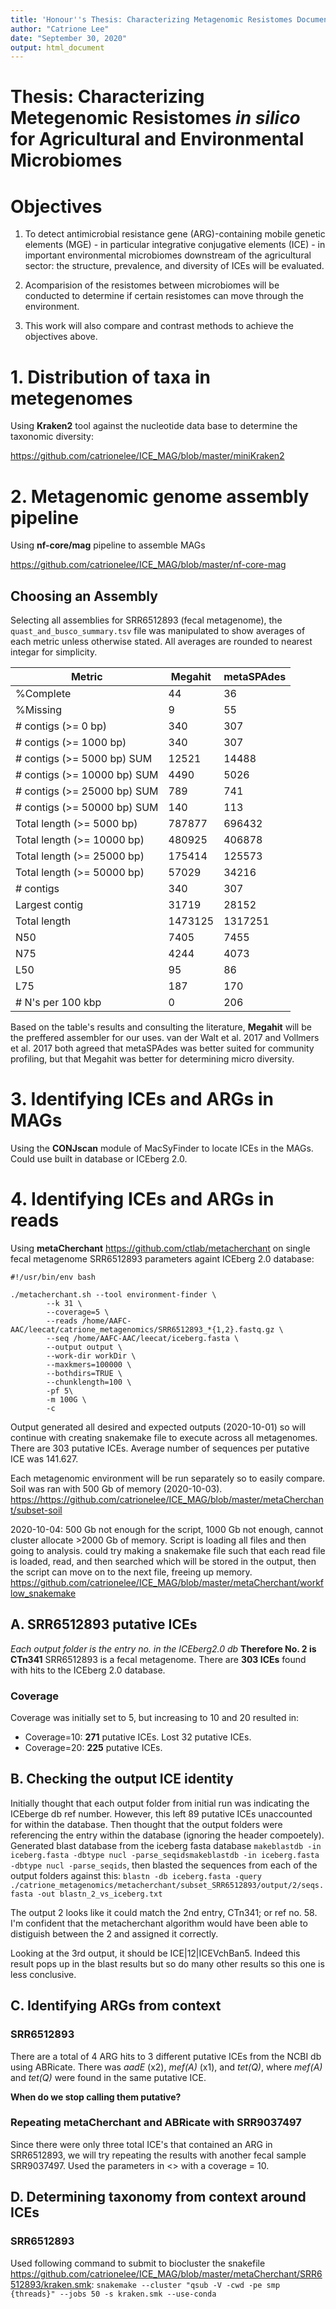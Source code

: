 ```yaml
---
title: 'Honour''s Thesis: Characterizing Metagenomic Resistomes Documentation'
author: "Catrione Lee"
date: "September 30, 2020"
output: html_document
---
```


# Thesis: Characterizing Metegenomic Resistomes *in silico* for Agricultural and Environmental Microbiomes


# Objectives

1. To detect antimicrobial resistance gene (ARG)-containing mobile genetic elements (MGE) - in particular integrative conjugative elements (ICE) - in important environmental microbiomes downstream of the agricultural sector: the structure, prevalence, and diversity of ICEs will be evaluated. 

2. Acomparision of the resistomes between microbiomes will be conducted to determine if certain resistomes can move through the environment.

3. This work will also compare and contrast methods to achieve the objectives above.



# 1. Distribution of taxa in metegenomes

Using **Kraken2** tool against the nucleotide data base to determine the taxonomic diversity:

<https://github.com/catrionelee/ICE_MAG/blob/master/miniKraken2>

# 2. Metagenomic genome assembly pipeline

Using **nf-core/mag** pipeline to assemble MAGs

<https://github.com/catrionelee/ICE_MAG/blob/master/nf-core-mag>

## Choosing an Assembly 

Selecting all assemblies for SRR6512893 (fecal metagenome), the `quast_and_busco_summary.tsv` file was manipulated to show averages of each metric unless otherwise stated. All averages are rounded to nearest integar for simplicity.

| Metric | Megahit | metaSPAdes |
| --- | --- | --- |
| %Complete | 44 | 36 |
| %Missing | 9 | 55 |
| # contigs (>= 0 bp) | 340 | 307 |
| # contigs (>= 1000 bp) | 340 | 307 |
| # contigs (>= 5000 bp) SUM | 12521 | 14488 |
| # contigs (>= 10000 bp) SUM | 4490 | 5026 |
| # contigs (>= 25000 bp) SUM | 789 | 741 |
| # contigs (>= 50000 bp) SUM | 140 | 113 |
| Total length (>= 5000 bp) | 787877 | 696432 |
| Total length (>= 10000 bp) | 480925 | 406878 |
| Total length (>= 25000 bp) | 175414 | 125573 |
| Total length (>= 50000 bp) | 57029 | 34216 |
| # contigs | 340 | 307 |
| Largest contig | 31719 | 28152 |
| Total length | 1473125 | 1317251 |
| N50 | 7405 | 7455 |
| N75 | 4244 | 4073 |
| L50 | 95 | 86 |
| L75 | 187 | 170 |
| # N's per 100 kbp | 0 | 206 |

Based on the table's results and consulting the literature, **Megahit** will be the preffered assembler for our uses. van der Walt et al. 2017 and Vollmers et al. 2017 both agreed that metaSPAdes was better suited for community profiling, but that Megahit was better for determining micro diversity.



# 3. Identifying ICEs and ARGs in MAGs

Using the **CONJscan** module of MacSyFinder to locate ICEs in the MAGs. Could use built in database or ICEberg 2.0.


# 4. Identifying ICEs and ARGs in reads

Using **metaCherchant** <https://github.com/ctlab/metacherchant> on single fecal metagenome SRR6512893 parameters againt ICEberg 2.0 database:

```{echo=FALSE}
#!/usr/bin/env bash

./metacherchant.sh --tool environment-finder \
        --k 31 \
        --coverage=5 \
        --reads /home/AAFC-AAC/leecat/catrione_metagenomics/SRR6512893_*{1,2}.fastq.gz \
        --seq /home/AAFC-AAC/leecat/iceberg.fasta \
        --output output \
        --work-dir workDir \
        --maxkmers=100000 \
        --bothdirs=TRUE \
        --chunklength=100 \
        -pf 5\
        -m 100G \
        -c
```

Output generated all desired and expected outputs (2020-10-01) so will continue with creating snakemake file to execute across all metagenomes. There are 303 putative ICEs. Average number of sequences per putative ICE was 141.627.

Each metagenomic environment will be run separately so to easily compare. Soil was ran with 500 Gb of memory (2020-10-03). <https://https://github.com/catrionelee/ICE_MAG/blob/master/metaCherchant/subset-soil>

2020-10-04: 500 Gb not enough for the script, 1000 Gb not enough, cannot cluster allocate >2000 Gb of memory. Script is loading all files and then going to analysis. could try making a snakemake file such that each read file is loaded, read, and then searched which will be stored in the output, then the script can move on to the next file, freeing up memory. <https://github.com/catrionelee/ICE_MAG/blob/master/metaCherchant/workflow_snakemake>


## A. SRR6512893 putative ICEs
*Each output folder is the entry no. in the ICEberg2.0 db* **Therefore No. 2 is CTn341**
SRR6512893 is a fecal metagenome. There are **303 ICEs** found with hits to the ICEberg 2.0 database.

### Coverage
Coverage was initially set to 5, but increasing to 10 and 20 resulted in:

* Coverage=10: **271** putative ICEs. Lost 32 putative ICEs.
* Coverage=20: **225** putative ICEs.

## B. Checking the output ICE identity
Initially thought that each output folder from initial run was indicating the ICEberge db ref number. However, this left 89 putative ICEs unaccounted for within the database. Then thought that the output folders were referencing the entry within the database (ignoring the header compoetely). Generated blast database from the iceberg fasta database `makeblastdb -in iceberg.fasta -dbtype nucl -parse_seqidsmakeblastdb -in iceberg.fasta -dbtype nucl -parse_seqids`, then blasted the sequences from each of the output folders against this: `blastn -db iceberg.fasta -query ./catrione_metagenomics/metacherchant/subset_SRR6512893/output/2/seqs.fasta -out blastn_2_vs_iceberg.txt`

The output 2 looks like it could match the 2nd entry, CTn341; or ref no. 58. I'm confident that the metacherchant algorithm would have been able to distiguish between the 2 and assigned it correctly. 

Looking at the 3rd output, it should be ICE|12|ICEVchBan5. Indeed this result pops up in the blast results but so do many other results so this one is less conclusive.


## C. Identifying ARGs from context

### SRR6512893
There are a total of 4 ARG hits to 3 different putative ICEs from the NCBI db using ABRicate. There was *aadE* (x2), *mef(A)* (x1), and *tet(Q)*, where *mef(A)* and *tet(Q)* were found in the same putative ICE.

**When do we stop calling them putative?**

### Repeating metaCherchant and ABRicate with SRR9037497
Since there were only three total ICE's that contained an ARG in SRR6512893, we will try repeating the results with another fecal sample SRR9037497. Used the parameters in <> with a coverage = 10.

## D. Determining taxonomy from context around ICEs

### SRR6512893
Used following command to submit to biocluster the snakefile <https://github.com/catrionelee/ICE_MAG/blob/master/metaCherchant/SRR6512893/kraken.smk>: 
`snakemake --cluster "qsub -V -cwd -pe smp {threads}" --jobs 50 -s kraken.smk --use-conda`
